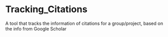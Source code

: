 # Tracking_Citations
A tool that tracks the information of citations for a group/project, based on the info from Google Scholar
